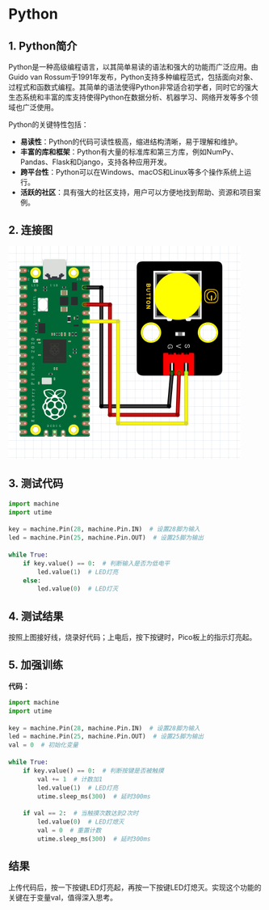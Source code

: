# Python


## 1. Python简介  

Python是一种高级编程语言，以其简单易读的语法和强大的功能而广泛应用。由Guido van Rossum于1991年发布，Python支持多种编程范式，包括面向对象、过程式和函数式编程。其简单的语法使得Python非常适合初学者，同时它的强大生态系统和丰富的库支持使得Python在数据分析、机器学习、网络开发等多个领域也广泛使用。  

Python的关键特性包括：  
- **易读性**：Python的代码可读性极高，缩进结构清晰，易于理解和维护。  
- **丰富的库和框架**：Python有大量的标准库和第三方库，例如NumPy、Pandas、Flask和Django，支持各种应用开发。  
- **跨平台性**：Python可以在Windows、macOS和Linux等多个操作系统上运行。  
- **活跃的社区**：具有强大的社区支持，用户可以方便地找到帮助、资源和项目案例。  

## 2. 连接图  

![](media/295a4e47c4308ee9d38e3649a7b67cb4.png)  

## 3. 测试代码  

```python  
import machine  
import utime  

key = machine.Pin(28, machine.Pin.IN)  # 设置28脚为输入  
led = machine.Pin(25, machine.Pin.OUT)  # 设置25脚为输出  

while True:  
    if key.value() == 0:  # 判断输入是否为低电平  
        led.value(1)  # LED灯亮  
    else:  
        led.value(0)  # LED灯灭  
```  

## 4. 测试结果  

按照上图接好线，烧录好代码；上电后，按下按键时，Pico板上的指示灯亮起。  

## 5. 加强训练  

**代码：**  

```python  
import machine  
import utime  

key = machine.Pin(28, machine.Pin.IN)  # 设置28脚为输入  
led = machine.Pin(25, machine.Pin.OUT)  # 设置25脚为输出  
val = 0  # 初始化变量  

while True:  
    if key.value() == 0:  # 判断按键是否被触摸  
        val += 1  # 计数加1  
        led.value(1)  # LED灯亮  
        utime.sleep_ms(300)  # 延时300ms  

    if val == 2:  # 当触摸次数达到2次时  
        led.value(0)  # LED灯熄灭  
        val = 0  # 重置计数  
        utime.sleep_ms(300)  # 延时300ms  
```  

## 结果  

上传代码后，按一下按键LED灯亮起，再按一下按键LED灯熄灭。实现这个功能的关键在于变量val，值得深入思考。








